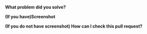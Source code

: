 **What problem did you solve?**

**(If you have)Screenshot**

**(If you do not have screenshot) How can I check this pull request?**
